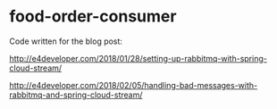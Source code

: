 # food-order-consumer

Code written for the blog post:

http://e4developer.com/2018/01/28/setting-up-rabbitmq-with-spring-cloud-stream/

http://e4developer.com/2018/02/05/handling-bad-messages-with-rabbitmq-and-spring-cloud-stream/